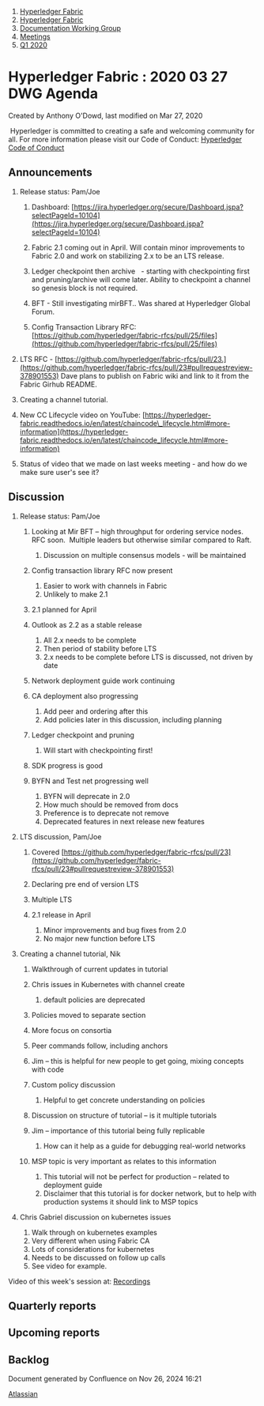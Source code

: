 1. [Hyperledger Fabric](index.html)
2. [Hyperledger Fabric](Hyperledger-Fabric_22839309.html)
3. [Documentation Working Group](Documentation-Working-Group_22839782.html)
4. [Meetings](Meetings_22839778.html)
5. [Q1 2020](Q1-2020_22841524.html)

# Hyperledger Fabric : 2020 03 27 DWG Agenda

Created by Anthony O'Dowd, last modified on Mar 27, 2020

 Hyperledger is committed to creating a safe and welcoming community for all. For more information please visit our Code of Conduct: [Hyperledger Code of Conduct](https://lf-hyperledger.atlassian.net/wiki/spaces/HYP/pages/19595281/Hyperledger+Code+of+Conduct)

## Announcements

1. Release status: Pam/Joe
   
   1. Dashboard: [https://jira.hyperledger.org/secure/Dashboard.jspa?selectPageId=10104](https://jira.hyperledger.org/secure/Dashboard.jspa?selectPageId=10104)
   2. Fabric 2.1 coming out in April. Will contain minor improvements to Fabric 2.0 and work on stabilizing 2.x to be an LTS release.
   3. Ledger checkpoint then archive   - starting with checkpointing first and pruning/archive will come later. Ability to checkpoint a channel so genesis block is not required.
   4. BFT - Still investigating mirBFT.. Was shared at Hyperledger Global Forum.
      
   5. Config Transaction Library RFC: [https://github.com/hyperledger/fabric-rfcs/pull/25/files](https://github.com/hyperledger/fabric-rfcs/pull/25/files)
2. LTS RFC - [https://github.com/hyperledger/fabric-rfcs/pull/23.](https://github.com/hyperledger/fabric-rfcs/pull/23#pullrequestreview-378901553) Dave plans to publish on Fabric wiki and link to it from the Fabric Girhub README.
   
3. Creating a channel tutorial.
4. New CC Lifecycle video on YouTube: [https://hyperledger-fabric.readthedocs.io/en/latest/chaincode\_lifecycle.html#more-information](https://hyperledger-fabric.readthedocs.io/en/latest/chaincode_lifecycle.html#more-information)
   
5. Status of video that we made on last weeks meeting - and how do we make sure user's see it?

## Discussion

1. Release status: Pam/Joe
   
   1. Looking at Mir BFT – high throughput for ordering service nodes. RFC soon.  Multiple leaders but otherwise similar compared to Raft.
      
      1. Discussion on multiple consensus models - will be maintained
   2. Config transaction library RFC now present
      
      1. Easier to work with channels in Fabric
      2. Unlikely to make 2.1
   3. 2.1 planned for April
   4. Outlook as 2.2 as a stable release
      
      1. All 2.x needs to be complete
      2. Then period of stability before LTS
      3. 2.x needs to be complete before LTS is discussed, not driven by date
   5. Network deployment guide work continuing
   6. CA deployment also progressing 
      
      1. Add peer and ordering after this
      2. Add policies later in this discussion, including planning
   7. Ledger checkpoint and pruning
      
      1. Will start with checkpointing first!
   8. SDK progress is good
   9. BYFN and Test net progressing well
      
      1. BYFN will deprecate in 2.0
      2. How much should be removed from docs
      3. Preference is to deprecate not remove
      4. Deprecated features in next release new features
2. LTS discussion, Pam/Joe
   
   1. Covered [https://github.com/hyperledger/fabric-rfcs/pull/23](https://github.com/hyperledger/fabric-rfcs/pull/23#pullrequestreview-378901553)
   2. Declaring pre end of version LTS
   3. Multiple LTS
   4. 2.1 release in April
      
      1. Minor improvements and bug fixes from 2.0
      2. No major new function before LTS
3. Creating a channel tutorial, Nik
   
   01. Walkthrough of current updates in tutorial
   02. Chris issues in Kubernetes with channel create
       
       1. default policies are deprecated
   03. Policies moved to separate section
   04. More focus on consortia
   05. Peer commands follow, including anchors
   06. Jim – this is helpful for new people to get going, mixing concepts with code
   07. Custom policy discussion
       
       1. Helpful to get concrete understanding on policies
   08. Discussion on structure of tutorial – is it multiple tutorials
   09. Jim – importance of this tutorial being fully replicable
       
       1. How can it help as a guide for debugging real-world networks
   10. MSP topic is very important as relates to this information
       
       1. This tutorial will not be perfect for production – related to deployment guide
       2. Disclaimer that this tutorial is for docker network, but to help with production systems it should link to MSP topics
4. Chris Gabriel discussion on kubernetes issues
   
   1. Walk through on kubernetes examples
   2. Very different when using Fabric CA
   3. Lots of considerations for kubernetes
   4. Needs to be discussed on follow up calls
   5. See video for example.

Video of this week's session at: [Recordings](https://lf-hyperledger.atlassian.net/wiki/display/fabric/Recordings)

## Quarterly reports

## Upcoming reports

## Backlog

Document generated by Confluence on Nov 26, 2024 16:21

[Atlassian](http://www.atlassian.com/)
